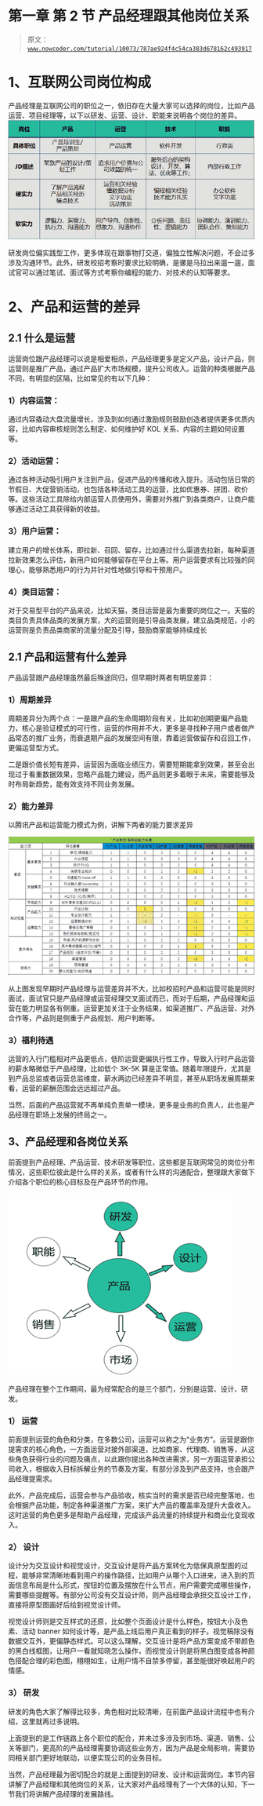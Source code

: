 # 第一章 第 2 节 产品经理跟其他岗位关系

> 原文：[`www.nowcoder.com/tutorial/10073/787ae924f4c54ca383d678162c493917`](https://www.nowcoder.com/tutorial/10073/787ae924f4c54ca383d678162c493917)

# 1、互联网公司岗位构成

产品经理是互联网公司的职位之一，依旧存在大量大家可以选择的岗位，比如产品运营、项目经理等，以下以研发、运营、设计、职能来说明各个岗位的差异。![](img/9f34885e6cb8705655fb31d74298635e.png)

研发岗位偏实践型工作，更多体现在跟事物打交道，偏独立性解决问题，不会过多涉及沟通环节。此外，研发校招考察时要求比较明确，是骡是马拉出来遛一遛，面试官可以通过笔试、面试等方式考察你编程的能力、对技术的认知等要求。

# 2、产品和运营的差异

## 2.1 什么是运营

运营岗位跟产品经理可以说是相爱相杀，产品经理更多是定义产品，设计产品，则运营则是推广产品，通过产品扩大市场规模，提升公司收入。运营的种类根据产品不同，有明显的区隔，比如常见的有以下几种：

### 1）内容运营：

通过内容撬动大盘流量增长，涉及到如何通过激励规则鼓励创造者提供更多优质内容，比如内容审核规则怎么制定、如何维护好 KOL 关系、内容的主题如何设置等。

### 2）活动运营：

通过各种活动吸引用户关注到产品，促进产品的传播和收入提升。活动包括日常的节假日、大促营销活动，也包括各种活动工具的运营，比如优惠券、拼团、砍价等。这些活动工具除给内部运营人员使用外，需要对外推广到各类商户，让商户能够通过活动工具获得新的收益。

### 3）用户运营：

建立用户的增长体系，即拉新、召回、留存，比如通过什么渠道去拉新，每种渠道拉新效果怎么评估，新用户如何能够留存在平台上等。用户运营要求有比较强的同理心，能够熟悉用户的行为并针对性地做引导和干预用户。

### 4）类目运营：

对于交易型平台的产品来说，比如天猫，类目运营是最为重要的岗位之一。天猫的类目负责具体品类的发展方案，大的运营则是引导品类发展，建立品类规范，小的运营则是负责品类商家的流量分配及引导，鼓励商家能够持续成长

## 2.1 产品和运营有什么差异

产品运营跟产品经理虽然最后殊途同归，但早期时两者有明显差异：

### 1）周期差异

周期差异分为两个点：一是跟产品的生命周期阶段有关，比如初创期更偏产品能力，核心是验证模式的可行性，运营的作用并不大，更多是寻找种子用户或者做产品常态的推广业务，而衰退期产品的发展空间有限，靠着运营做留存和召回工作，更偏运营型方式。

二是跟价值长短有差异，运营因为面临业绩压力，需要短期能拿到效果，甚至会出现过于看重数据效果，忽略产品能力建设，而产品则更多着眼于未来，需要能够及时布局新趋势，能有效支持不同业务发展。

### 2）能力差异

以腾讯产品和运营能力模式为例，讲解下两者的能力要求差异

![](img/e318598885e759032584c9b80996f116.png)

从上图发现早期时产品经理与运营差异并不大，比如校招时产品和运营可能是同时面试，面试官只是产品经理或运营经理交叉面试而已，而对于后期，产品经理和运营在能力明显各有侧重。运营更加关注于业务结果，如渠道推广、产品运营、对外合作等，产品则是侧重于产品规划、用户判断等。

### 3）福利待遇

运营的入行门槛相对产品更低点，低阶运营更偏执行性工作，导致入行时产品运营的薪水略微低于产品经理，比如低个 3K-5K 算是正常值。随着年限提升，尤其是到产品总监或者运营总监维度，薪水两边已经差异不明显，甚至从职场发展周期来看，运营的薪酬范围会远远超过产品。

当然，后面的产品运营就不再单纯负责单一模块，更多是业务的负责人，此也是产品经理在职场上发展的终局之一。

## 3、产品经理和各岗位关系

前面提到产品经理、产品运营、技术研发等职位，这些都是互联网常见的岗位分布情况，这些职位彼此是什么样的关系，或者有什么样的沟通配合，整理跟大家做下介绍各个职位的核心目标及在产品环节的作用。

![](img/b98d9a827e29c6fa5ee6ca4ca1348b6c.png)

产品经理在整个工作期间，最为经常配合的是三个部门，分别是运营、设计、研发。

### 1） 运营

前面提到运营的角色和分类，在多数公司，运营可以称之为“业务方”。运营是跟你提需求的核心角色，一方面运营对接外部渠道，比如商家、代理商、销售等，从这些角色获得行业的问题及痛点，以此跟你提出各种改进需求，另一方面运营承担公司收入，根据收入目标拆解业务的节奏及方案，有部分涉及到产品支持，也会跟产品经理提需求。

此外，产品完成后，运营会参与产品验收，核实当时的需求是否已经完整落地，也会根据产品功能，制定各种渠道推广方案，来扩大产品的覆盖率及提升大盘收入。这时运营的角色更多是帮助产品经理，完成该产品流量的持续提升和商业化变现收入。

### 2） 设计

设计分为交互设计和视觉设计，交互设计是将产品方案转化为低保真原型图的过程，能够非常清晰地看到用户的操作路径，比如用户从哪个入口进来，进入到的页面信息布局是什么形式，按钮的位置及摆放在什么节点，用户需要完成哪些操作，需要哪些提醒等。有部分公司没有交互设计师，则产品经理会承担交互设计工作，直接将原型图画好后给到视觉设计师。

视觉设计师则是交互样式的还原，比如整个页面设计是什么样色，按钮大小及色素、活动 banner 如何设计等，是产品上线后用户真正看到的样子。视觉稿除没有数据交互外，更偏静态样式。可以这么理解，交互设计是将产品方案变成不带颜色的黑白线框图，让用户一看就知晓怎么操作，而视觉设计则是将黑白图变成各种颜色搭配合理的彩色图，栩栩如生，让用户情不自禁多停留，甚至能很好唤起用户的情感。

### 3） 研发

研发的角色大家了解得比较多，角色相对比较清晰，在前面产品设计流程中也有介绍，这里就再过多说明。

上面提到的是工作链路上各个职位的配合，并未过多涉及到市场、渠道、销售、公关等部门，更高阶的产品经理需要协调这些业务方，因为产品是全局影响，需要协同相关部门更好地联动，以便实现公司的业务目标。

当然，产品经理最为密切配合的就是上面提到的研发、设计和运营岗位。本节内容讲解了产品经理和其他岗位的关系，让大家对产品经理有了一个大体的认知，下一节我们将讲解产品经理的发展路线。